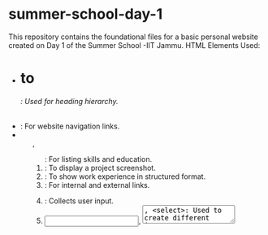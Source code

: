 # summer-school-day-1
This repository contains the foundational files for a basic personal website created on Day 1 of the Summer School -IIT Jammu.
HTML Elements Used:
- <h1> to <h6>: Used for heading hierarchy.
- <nav>: For website navigation links.
- <ul>, <ol>: For listing skills and education.
- <img>: To display a project screenshot.
- <table>: To show work experience in structured format.
- <a>: For internal and external links.
- <form>: Collects user input.
- <input>, <textarea>, <select>: Used to create different input fields.

Input Type Choices:
- text: For name input.
- email: Ensures valid email format.
- tel: For phone number with pattern validation.
- textarea: For multiline messages.
- checkbox: For multiple selections.
- radio: For selecting one inquiry type.
- select: For dropdown selection.
- date: To let users pick a date.
- range: For urgency selection using a slider.

Navigation Structure:
The nav menu appears on every page to ensure smooth user experience. It links `portfolio.html`, `about.html`, and `contact.html`, allowing easy movement between pages.
